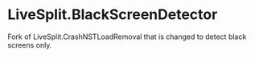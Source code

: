 # LiveSplit.BlackScreenDetector
Fork of LiveSplit.CrashNSTLoadRemoval that is changed to detect black screens only.
